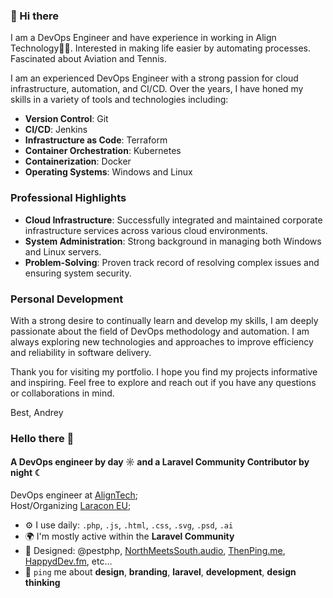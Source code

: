 ### 👋 Hi there 

I am a DevOps Engineer and have experience in working in Align Technology👨‍💻. Interested in making life easier by automating processes. Fascinated about Aviation and Tennis.


I am an experienced DevOps Engineer with a strong passion for cloud infrastructure, automation, and CI/CD. Over the years, I have honed my skills in a variety of tools and technologies including:

- **Version Control**: Git
- **CI/CD**: Jenkins
- **Infrastructure as Code**: Terraform
- **Container Orchestration**: Kubernetes
- **Containerization**: Docker
- **Operating Systems**: Windows and Linux

### Professional Highlights

- **Cloud Infrastructure**: Successfully integrated and maintained corporate infrastructure services across various cloud environments.
- **System Administration**: Strong background in managing both Windows and Linux servers.
- **Problem-Solving**: Proven track record of resolving complex issues and ensuring system security.

### Personal Development

With a strong desire to continually learn and develop my skills, I am deeply passionate about the field of DevOps methodology and automation. I am always exploring new technologies and approaches to improve efficiency and reliability in software delivery.

Thank you for visiting my portfolio. I hope you find my projects informative and inspiring. Feel free to explore and reach out if you have any questions or collaborations in mind.

Best,
Andrey


### Hello there 👋

#### A DevOps engineer by day ☼ and a Laravel Community Contributor by night ☾

DevOps engineer at [AlignTech](https://medicare.pt?ref=github-caneco);<br>
Host/Organizing [Laracon EU](https://laracon.eu?ref=github-caneco);<br>

- ⚙️ I use daily: `.php`, `.js`, `.html`, `.css`, `.svg`, `.psd`, `.ai`
- 🌍 I'm mostly active within the **Laravel Community**
- 💅 Designed: @pestphp, [NorthMeetsSouth.audio](https://www.northmeetssouth.audio), [ThenPing.me](https://thenping.me), [HappydDev.fm](https://www.happydev.fm), etc…
- 💬 `ping` me about **design**, **branding**, **laravel**, **development**, **design thinking**

